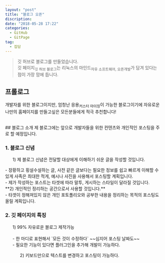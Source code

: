 ```yaml
---
layout: "post"
title: "블로그 오픈"
discription:
date: "2018-05-28 17:22"
categories:
  - GitHub
  - GitPage
tag:
  - 잡담
---
```


> 깃 허브로 블로그를 만들었습니다.<br>
> 깃 페이지<sub>깃 허브 블로그</sub>는 리눅스의 마인드<sub>자유 소프트웨어, 오픈개발</sub>가 담겨 있다는 점이 가장 맘에 듭니다.

## 프롤로그
개발자를 위한 블로그이지만, 엄청난 응용<sub>커스터 마이징</sub>이 가능한 블로그이기에 자유로운 나만의 홈페이지를 만들고싶은 모든분들에게 적극 추천합니다!

<br>
## 블로그 소개
제 블로그에는 앞으로 개발자들을 위한 컨텐츠와 개인적인 포스팅을 주로 할 예정입니다.
<br>

### 1. 블로그 신념
<ol><dt>1) 제 블로그 신념은 전달할 대상에게 이해하기 쉬운 글을 작성할 것입니다.</dt></ol>
- 장황하고 횡설수설하는 글, 사전 같은 글보다는 필요한 정보를 쉽고 빠르게 이해할 수 있게 사족은 최대한 적게, 예시나 사진을 사용해서 포스팅할 계획입니다.
<br>- 제가 작성하는 포스트는 타겟에 따라 말투, 게시하는 스타일이 달라질 것입니다.
<br>
**2) 개인적인 정리하는 공간으로서 사용할 것입니다.**
<br> - 타겟이 정해져있지 않은 개인 포토폴리오와 공부한 내용을 정리하는 목적의 포스팅도 올릴 계획입니다.

### 2. 깃 페이지의 특징
<ol><dt>1) 99% 자유로운 블로그 제작가능</dt>
<br> - 한 마디로 표현해서 `모든 것이 수정하다` ~~심지어 포스팅 날짜도~~ <br>
- 필요한 기능이 있다면 플러그인을 추가해 개발이 가능하다.
<ol><dt>2) 키보드만으로 텍스트를 변경하고 포스팅이 가능하다.</dt>
<ol>
